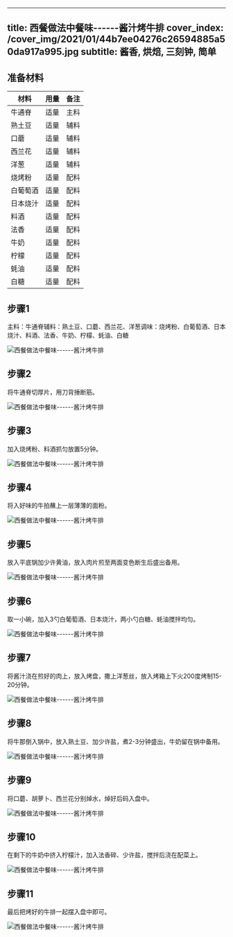 
---
title: 西餐做法中餐味------酱汁烤牛排
cover_index: /cover_img/2021/01/44b7ee04276c26594885a50da917a995.jpg
subtitle: 酱香, 烘焙, 三刻钟, 简单
---

## 准备材料

| 材料     | 用量 | 备注|
| ------- | ----- | --- |
| 牛通脊 | 适量| 主料 |
| 熟土豆 | 适量| 辅料 |
| 口蘑 | 适量| 辅料 |
| 西兰花 | 适量| 辅料 |
| 洋葱 | 适量| 辅料 |
| 烧烤粉 | 适量| 配料 |
| 白葡萄酒 | 适量| 配料 |
| 日本烧汁 | 适量| 配料 |
| 料酒 | 适量| 配料 |
| 法香 | 适量| 配料 |
| 牛奶 | 适量| 配料 |
| 柠檬 | 适量| 配料 |
| 蚝油 | 适量| 配料 |
| 白糖 | 适量| 配料 |

## 步骤1

主料：牛通脊辅料：熟土豆、口蘑、西兰花、洋葱调味：烧烤粉、白葡萄酒、日本烧汁、料酒、法香、牛奶、柠檬、蚝油、白糖

![西餐做法中餐味------酱汁烤牛排](https://i8.meishichina.com/attachment/recipe/201010/201010260139193.jpg?x-oss-process=style/p320) 

## 步骤2

将牛通脊切厚片，用刀背捶断筋。

![西餐做法中餐味------酱汁烤牛排](https://i8.meishichina.com/attachment/recipe/201010/201010260139348.jpg?x-oss-process=style/p320) 

## 步骤3

加入烧烤粉、料酒抓匀放置5分钟。

![西餐做法中餐味------酱汁烤牛排](https://i8.meishichina.com/attachment/recipe/201010/201010260139505.jpg?x-oss-process=style/p320) 

## 步骤4

将入好味的牛拍蘸上一层薄薄的面粉。

![西餐做法中餐味------酱汁烤牛排](https://i8.meishichina.com/attachment/recipe/201010/201010260140089.jpg?x-oss-process=style/p320) 

## 步骤5

放入平底锅加少许黄油，放入肉片煎至两面变色断生后盛出备用。

![西餐做法中餐味------酱汁烤牛排](https://i8.meishichina.com/attachment/recipe/201010/201010260140260.jpg?x-oss-process=style/p320) 

## 步骤6

取一小碗，加入3勺白葡萄酒、日本烧汁，两小勺白糖、蚝油搅拌均匀。

![西餐做法中餐味------酱汁烤牛排](https://i8.meishichina.com/attachment/recipe/201010/201010260140442.jpg?x-oss-process=style/p320) 

## 步骤7

将酱汁浇在煎好的肉上，放入烤盘，撒上洋葱丝，放入烤箱上下火200度烤制15-20分钟。

![西餐做法中餐味------酱汁烤牛排](https://i8.meishichina.com/attachment/recipe/201010/201010260141075.jpg?x-oss-process=style/p320) 

## 步骤8

将牛那倒入锅中，放入熟土豆、加少许盐，煮2-3分钟盛出，牛奶留在锅中备用。

![西餐做法中餐味------酱汁烤牛排](https://i8.meishichina.com/attachment/recipe/201010/201010260141263.jpg?x-oss-process=style/p320) 

## 步骤9

将口蘑、胡萝卜、西兰花分别焯水，焯好后码入盘中。

![西餐做法中餐味------酱汁烤牛排](https://i8.meishichina.com/attachment/recipe/201010/201010260141479.jpg?x-oss-process=style/p320) 

## 步骤10

在剩下的牛奶中挤入柠檬汁，加入法香碎、少许盐，搅拌后浇在配菜上。

![西餐做法中餐味------酱汁烤牛排](https://i8.meishichina.com/attachment/recipe/201010/201010260142068.jpg?x-oss-process=style/p320) 

## 步骤11

最后把烤好的牛排一起摆入盘中即可。

![西餐做法中餐味------酱汁烤牛排](https://i8.meishichina.com/attachment/recipe/201010/201010260142283.jpg?x-oss-process=style/p320) 

